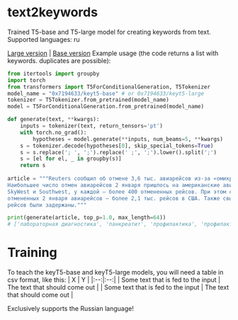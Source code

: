 # text2keywords
Trained T5-base and T5-large model for creating keywords from text.
Supported languages: ru


[Large version](https://huggingface.co/0x7194633/keyt5-large)
|
[Base version](https://huggingface.co/0x7194633/keyt5-base)
Example usage (the code returns a list with keywords. duplicates are possible):
```python
from itertools import groupby
import torch
from transformers import T5ForConditionalGeneration, T5Tokenizer
model_name = "0x7194633/keyt5-base" # or 0x7194633/keyt5-large
tokenizer = T5Tokenizer.from_pretrained(model_name)
model = T5ForConditionalGeneration.from_pretrained(model_name)

def generate(text, **kwargs):
    inputs = tokenizer(text, return_tensors='pt')
    with torch.no_grad():
        hypotheses = model.generate(**inputs, num_beams=5, **kwargs)
    s = tokenizer.decode(hypotheses[0], skip_special_tokens=True)
    s = s.replace('; ', ';').replace(' ;', ';').lower().split(';')
    s = [el for el, _ in groupby(s)]
    return s
    
article = """Reuters сообщил об отмене 3,6 тыс. авиарейсов из-за «омикрона» и погоды
Наибольшее число отмен авиарейсов 2 января пришлось на американские авиакомпании 
SkyWest и Southwest, у каждой — более 400 отмененных рейсов. При этом среди 
отмененных 2 января авиарейсов — более 2,1 тыс. рейсов в США. Также свыше 6400 
рейсов были задержаны."""

print(generate(article, top_p=1.0, max_length=64))  
# ['лабораторная диагностика', 'панкреатит', 'профилактика', 'профилактика заболеваний', 'научно-популярное', 'биотехнологии', 'здоровье']
```
# Training
To teach the keyT5-base and keyT5-large models, you will need a table in csv format, like this:
| X | Y |
|:--:|:--:|
| Some text that is fed to the input | The text that should come out |
| Some text that is fed to the input | The text that should come out |

Exclusively supports the Russian language!
